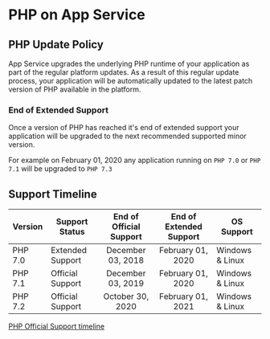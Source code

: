 # PHP on App Service

## PHP Update Policy

App Service upgrades the underlying PHP runtime of your application as part of the regular platform updates. As a result of this regular update process, your application will be automatically updated to the latest patch version of PHP available in the platform.

### End of Extended Support

Once a version of PHP has reached it's end of extended support your application will be upgraded to the next recommended supported minor version.

For example on February 01, 2020 any application running on `PHP 7.0`  or `PHP 7.1` will be upgraded to `PHP 7.3`

## Support Timeline

| Version |  Support Status  |  End of Official Support | End of Extended Support | OS Support |
|---------| ---------------- |:------------------------:|:-----------------------:| ---------- |
| PHP 7.0 | Extended Support |    December 03, 2018     |    February 01, 2020    | Windows & Linux |
| PHP 7.1 | Official Support |    December 03, 2019     |    February 01, 2020    | Windows & Linux |
| PHP 7.2 | Official Support |    October 30, 2020      |    February 01, 2021    | Windows & Linux |

[PHP Official Support timeline](https://www.php.net/supported-versions.php)
